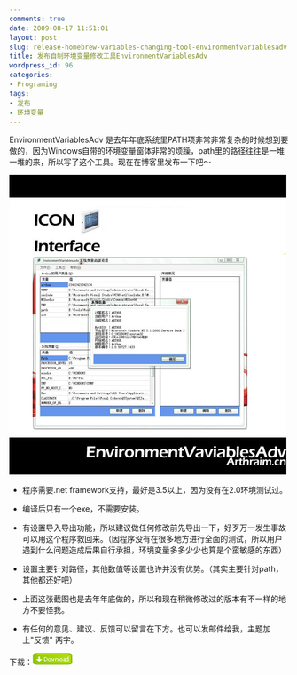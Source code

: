 ```yaml
---
comments: true
date: 2009-08-17 11:51:01
layout: post
slug: release-homebrew-variables-changing-tool-environmentvariablesadv
title: 发布自制环境变量修改工具EnvironmentVariablesAdv
wordpress_id: 96
categories:
- Programing
tags:
- 发布
- 环境变量
---
```


EnvironmentVariablesAdv 是去年年底系统里PATH项非常非常复杂的时候想到要做的，因为Windows自带的环境变量窗体非常的烦躁，path里的路径往往是一堆一堆的来，所以写了这个工具。现在在博客里发布一下吧～




[![](/images/uploads/zb/EnvironmentVaviablesAdv.jpg)](/images/uploads/zb/EnvironmentVaviablesAdv.jpg)









  * 程序需要.net framework支持，最好是3.5以上，因为没有在2.0环境测试过。


  * 编译后只有一个exe，不需要安装。


  * 有设置导入导出功能，所以建议做任何修改前先导出一下，好歹万一发生事故可以用这个程序救回来。（因程序没有在很多地方进行全面的测试，所以用户遇到什么问题造成后果自行承担，环境变量多多少少也算是个蛮敏感的东西）


  * 设置主要针对路径，其他数值等设置也许并没有优势。（其实主要针对path，其他都还好吧）


  * 上面这张截图也是去年年底做的，所以和现在稍微修改过的版本有不一样的地方不要怪我。


  * 有任何的意见、建议、反馈可以留言在下方。也可以发邮件给我，主题加上"反馈" 两字。




下载：[![](/images/uploads/zb/download.png)](http://files.cnblogs.com/Arthraim/EnvironmentVariablesAdv_R1.zip)



